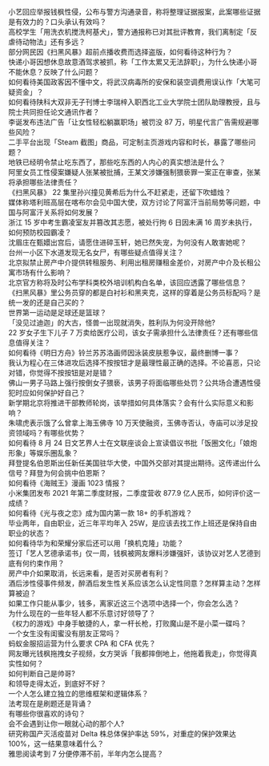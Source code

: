 小艺回应举报钱枫性侵，公布与警方沟通录音，称将整理证据报案，此案哪些证据是有效力的？口头承认有效吗？  
高校学生「用洗衣机搅洗柯基犬」，警方通报称已对其批评教育，我们离制定「反虐待动物法」还有多远？  
部分网民因《扫黑风暴》超前点播收费而选择盗版，如何看待这种行为？  
快递小哥因想休息故意酒驾求被抓，称「工作太累又无法辞职」，为什么快递小哥不能休息？反映了什么问题？  
如何看待美国政客因不懂中文，将武汉病毒所的安保和装空调费用误认作「大笔可疑资金」？  
如何看待陕科大双非无子刊博士李瑞梓入职西北工业大学院士团队助理教授，且与院士共同担任论文通讯作者？  
李诞发布违法广告「让女性轻松躺赢职场」被罚没 87 万，明星代言广告需规避哪些风险？  
二手平台出现「Steam 截图」商品，可定制主页游戏内容和时长，暴露了哪些问题？  
地铁已经明令禁止吃东西了，那些吃东西的人内心的真实想法是什么？  
阿里女员工性侵案嫌疑人张某被批捕，王某文涉嫌强制猥亵罪一案正在审查，张某将承担哪些法律责任？  
《扫黑风暴》 22  集里孙兴撞见黄希后为什么不赶紧走，还留下吹蜡烛？  
媒体称塔利班高层在喀布尔会见中国大使，双方讨论了阿富汗当前局势等问题，中国与阿富汗关系将如何发展？  
浙江 15 岁中考生霸凌室友并篡改其志愿，被处行拘 6 日因未满 16 周岁未执行，如何预防校园霸凌？  
沈眉庄在甄嬛出宫后，请愿住进碎玉轩，她已然失宠，为何没有人敢害她呢？  
台州一小区下水道发现无名女尸，有哪些疑点值得关注？  
北京拟禁止房产中介提供转租服务、利用出租房赚租金差价，对房产中介及长租公寓市场有什么影响？  
北京官方称将及时公布学科类校外培训机构白名单，该回应透露了哪些信息？  
《扫黑风暴》里公务员穿的都是白衬衫和黑夹克，这样的穿着是公务员标配吗？是统一发的还是自己买的？  
世界第一运动是足球还是篮球？  
「没见过迪迦」的大古，怪兽一出现就消失，胜利队为何没开除他?  
22 岁女子生下儿子 7 万卖给医疗公司，该女子需承担什么法律责任？还有哪些信息值得关注？  
如何看待《明日方舟》铃兰苏苏洛画师因泳装皮肤惹争议，最终删博一事？  
我认为程心在三体进攻后选择不按按钮才是最理性最正确的选择。不论喜恶，只论对错，你觉得不按按钮是对是错？  
佛山一男子马路上强行按倒女子猥亵，该男子将面临哪些处罚？公共场合遭遇性侵犯时应如何保护好自己？  
新学期北京将推进干部教师轮岗，该举措如何具体落实？会有什么实际意义和影响？  
朱啸虎表示饿了么曾拿上海玉佛寺 10 万天使融资，玉佛寺否认，寺庙可以涉足投资领域吗？有哪些优势？  
如何看待 8 月 24 日文艺界人士在文联座谈会上宣读倡议书批「饭圈文化」「娘炮形象」等娱乐圈乱象？  
拜登提名伯恩斯出任新任美国驻华大使，中国外交部对其提出期待。这传递出什么信号？拜登为何会挑中伯恩斯？  
如何看待《海贼王》漫画 1023 情报？  
小米集团发布 2021 年第二季度财报，二季度营收 877.9 亿人民币，如何评价这一成绩？  
如何看待《光与夜之恋》成为国内第一款 18+ 的手机游戏？  
毕业两年，自由职业，近三年平均年入 25W，是应该去找工作上班还是保持自由职业的状态？  
如何看待华为和荣耀分家后还可以用「换机克隆」功能？  
签订「艺人艺德承诺书」仅一周，钱枫被网友爆料涉嫌强奸，该协议对艺人艺德到底有何约束作用？  
房产中介如果取消，长远来看，是否对买房者有利？  
酒后涉性侵事件频发，醉酒后发生性关系应该怎么认定性同意？怎样算主动？怎样算被迫？  
如果工作只能从事少，钱多，离家近这三个选项中选择一个，你会怎么选？  
为什么现在的一些年轻人都不乐意讨好领导了？  
《权力的游戏》中身手敏捷的人，拿一杆长枪，打败魔山是不是小菜一碟吗？  
一个女生没有闺蜜没有朋友正常吗？  
蚂蚁金服招运营为什么要求 CPA 和 CFA 优先？  
网友曝光钱枫拖拽女子视频，女方哭诉「我都摔倒地上，他拖着我走」，你觉得真实性如何？  
如何判断自己是帅哥?  
和领导走得太近，到底好不好？  
一个人怎么建立独立的思维框架和逻辑体系？  
法考现在是刷题还是背诵？  
有哪些你很喜欢的诗句？  
会不会遇到让你一眼就心动的那个人?  
研究称国产灭活疫苗对 Delta 株总体保护率达 59%，对重症的保护效果达 100%，这一结果意味着什么？  
雅思阅读考到 7 分便停滞不前，半年内怎么提高？  
